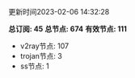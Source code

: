 更新时间2023-02-06 14:32:28

**总订阅: 45**
**总节点: 674**
**有效节点: 111**
- v2ray节点: 107
- trojan节点: 3
- ss节点: 1
